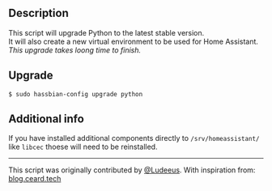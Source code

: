 ## Description
This script will upgrade Python to the latest stable version.  
It will also create a new virtual environment to be used for Home Assistant.  
_This upgrade takes loong time to finish._

## Upgrade
```
$ sudo hassbian-config upgrade python
```

## Additional info
If you have installed additional components directly to `/srv/homeassistant/` like `libcec` thoese will need to be reinstalled.

***
This script was originally contributed by [@Ludeeus](https://github.com/ludeeus).
With inspiration from: [blog.ceard.tech](https://blog.ceard.tech/2017/12/upgrading-python-virtual-environment.html)
